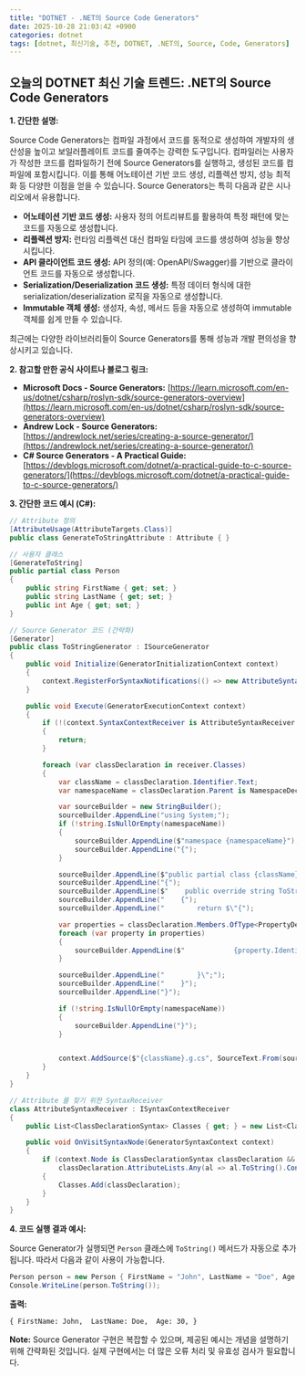 ```yaml
---
title: "DOTNET - .NET의 Source Code Generators"
date: 2025-10-28 21:03:42 +0900
categories: dotnet
tags: [dotnet, 최신기술, 추천, DOTNET, .NET의, Source, Code, Generators]
---
```


## 오늘의 DOTNET 최신 기술 트렌드: **.NET의 Source Code Generators**

**1. 간단한 설명:**

Source Code Generators는 컴파일 과정에서 코드를 동적으로 생성하여 개발자의 생산성을 높이고 보일러플레이트 코드를 줄여주는 강력한 도구입니다. 컴파일러는 사용자가 작성한 코드를 컴파일하기 전에 Source Generators를 실행하고, 생성된 코드를 컴파일에 포함시킵니다.  이를 통해 어노테이션 기반 코드 생성, 리플렉션 방지, 성능 최적화 등 다양한 이점을 얻을 수 있습니다. Source Generators는 특히 다음과 같은 시나리오에서 유용합니다.

*   **어노테이션 기반 코드 생성:** 사용자 정의 어트리뷰트를 활용하여 특정 패턴에 맞는 코드를 자동으로 생성합니다.
*   **리플렉션 방지:** 런타임 리플렉션 대신 컴파일 타임에 코드를 생성하여 성능을 향상시킵니다.
*   **API 클라이언트 코드 생성:** API 정의(예: OpenAPI/Swagger)를 기반으로 클라이언트 코드를 자동으로 생성합니다.
*   **Serialization/Deserialization 코드 생성:** 특정 데이터 형식에 대한 serialization/deserialization 로직을 자동으로 생성합니다.
*   **Immutable 객체 생성:**  생성자, 속성, 메서드 등을 자동으로 생성하여 immutable 객체를 쉽게 만들 수 있습니다.

최근에는 다양한 라이브러리들이 Source Generators를 통해 성능과 개발 편의성을 향상시키고 있습니다.

**2. 참고할 만한 공식 사이트나 블로그 링크:**

*   **Microsoft Docs - Source Generators:** [https://learn.microsoft.com/en-us/dotnet/csharp/roslyn-sdk/source-generators-overview](https://learn.microsoft.com/en-us/dotnet/csharp/roslyn-sdk/source-generators-overview)
*   **Andrew Lock - Source Generators:** [https://andrewlock.net/series/creating-a-source-generator/](https://andrewlock.net/series/creating-a-source-generator/)
*   **C# Source Generators - A Practical Guide:** [https://devblogs.microsoft.com/dotnet/a-practical-guide-to-c-source-generators/](https://devblogs.microsoft.com/dotnet/a-practical-guide-to-c-source-generators/)

**3. 간단한 코드 예시 (C#):**

```csharp
// Attribute 정의
[AttributeUsage(AttributeTargets.Class)]
public class GenerateToStringAttribute : Attribute { }

// 사용자 클래스
[GenerateToString]
public partial class Person
{
    public string FirstName { get; set; }
    public string LastName { get; set; }
    public int Age { get; set; }
}

// Source Generator 코드 (간략화)
[Generator]
public class ToStringGenerator : ISourceGenerator
{
    public void Initialize(GeneratorInitializationContext context)
    {
        context.RegisterForSyntaxNotifications(() => new AttributeSyntaxReceiver());
    }

    public void Execute(GeneratorExecutionContext context)
    {
        if (!(context.SyntaxContextReceiver is AttributeSyntaxReceiver receiver))
        {
            return;
        }

        foreach (var classDeclaration in receiver.Classes)
        {
            var className = classDeclaration.Identifier.Text;
            var namespaceName = classDeclaration.Parent is NamespaceDeclarationSyntax namespaceDeclaration ? namespaceDeclaration.Name.ToString() : string.Empty;

            var sourceBuilder = new StringBuilder();
            sourceBuilder.AppendLine("using System;");
            if (!string.IsNullOrEmpty(namespaceName))
            {
                sourceBuilder.AppendLine($"namespace {namespaceName}");
                sourceBuilder.AppendLine("{");
            }

            sourceBuilder.AppendLine($"public partial class {className}");
            sourceBuilder.AppendLine("{");
            sourceBuilder.AppendLine($"    public override string ToString()");
            sourceBuilder.AppendLine("    {");
            sourceBuilder.AppendLine("        return $\"{");

            var properties = classDeclaration.Members.OfType<PropertyDeclarationSyntax>();
            foreach (var property in properties)
            {
                sourceBuilder.AppendLine($"            {property.Identifier.Text}: {{{property.Identifier.Text}}}, ");
            }

            sourceBuilder.AppendLine("        }\";");
            sourceBuilder.AppendLine("    }");
            sourceBuilder.AppendLine("}");

            if (!string.IsNullOrEmpty(namespaceName))
            {
                sourceBuilder.AppendLine("}");
            }


            context.AddSource($"{className}.g.cs", SourceText.From(sourceBuilder.ToString(), Encoding.UTF8));
        }
    }
}

// Attribute 를 찾기 위한 SyntaxReceiver
class AttributeSyntaxReceiver : ISyntaxContextReceiver
{
    public List<ClassDeclarationSyntax> Classes { get; } = new List<ClassDeclarationSyntax>();

    public void OnVisitSyntaxNode(GeneratorSyntaxContext context)
    {
        if (context.Node is ClassDeclarationSyntax classDeclaration &&
            classDeclaration.AttributeLists.Any(al => al.ToString().Contains("GenerateToString")))
        {
            Classes.Add(classDeclaration);
        }
    }
}
```

**4. 코드 실행 결과 예시:**

Source Generator가 실행되면 `Person` 클래스에 `ToString()` 메서드가 자동으로 추가됩니다. 따라서 다음과 같이 사용이 가능합니다.

```csharp
Person person = new Person { FirstName = "John", LastName = "Doe", Age = 30 };
Console.WriteLine(person.ToString());
```

**출력:**

```
{ FirstName: John,  LastName: Doe,  Age: 30, }
```

**Note:** Source Generator 구현은 복잡할 수 있으며, 제공된 예시는 개념을 설명하기 위해 간략화된 것입니다. 실제 구현에서는 더 많은 오류 처리 및 유효성 검사가 필요합니다.

